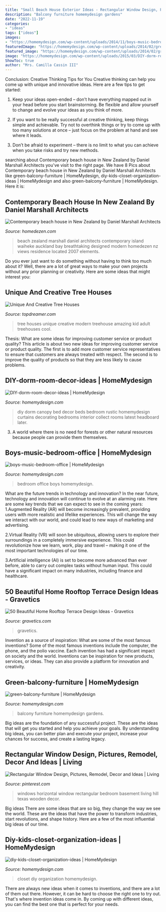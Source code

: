 ```yaml
---
title: "Small Beach House Exterior Ideas - Rectangular Window Design, Pictures, Remodel, Decor And Ideas"
description: "Balcony furniture homemydesign gardens"
date: "2022-11-19"
categories:
- "ideas"
tags: ["ideas"]
images:
- "https://homemydesign.com/wp-content/uploads/2014/11/boys-music-bedroom-office.jpg"
featuredImage: "https://homemydesign.com/wp-content/uploads/2014/02/green-balcony-furniture.jpg"
featured_image: "https://homemydesign.com/wp-content/uploads/2014/02/green-balcony-furniture.jpg"
image: "https://homemydesign.com/wp-content/uploads/2015/03/DIY-dorm-room-decor-ideas.jpg"
ShowToc: true
author: "Mrs. Camilla Cassin III"
---
```



Conclusion: Creative Thinking Tips for You
Creative thinking can help you come up with unique and innovative ideas. Here are a few tips to get started:
1. Keep your ideas open-ended – don’t have everything mapped out in your head before you start brainstorming. Be flexible and allow yourself to change and evolve your ideas as you think of more.

2. If you want to be really successful at creative thinking, keep things simple and achievable. Try not to overthink things or try to come up with too many solutions at once – just focus on the problem at hand and see where it leads.

3. Don’t be afraid to experiment – there is no limit to what you can achieve when you take risks and try new methods.

	

		
searching about Contemporary beach house in New Zealand by Daniel Marshall Architects you've visit to the right page. We have 8 Pics about Contemporary beach house in New Zealand by Daniel Marshall Architects like green-balcony-furniture | HomeMydesign, diy-kids-closet-organization-ideas | HomeMydesign and also green-balcony-furniture | HomeMydesign. Here it is:
		
    
## Contemporary Beach House In New Zealand By Daniel Marshall Architects

<img loading=lazy src="http://www.homedezen.com/wp-content/uploads/2014/06/Contemporary-beach-house-in-New-Zealand-by-Daniel-Marshall-Architects-08-900x593.jpg" onerror="this.onerror=null;this.src='https://tse1.mm.bing.net/th?id=OIP.H9SylpgNgMKo_f34F3ukXQHaE4&amp;pid=15.1';" alt="Contemporary beach house in New Zealand by Daniel Marshall Architects">

_Source: homedezen.com_

>beach zealand marshall daniel architects contemporary island waiheke auckland bay breathtaking designed modern homedezen nz views residence located 2007 elements. 

	

Do you ever just want to do something without having to think too much about it? Well, there are a lot of great ways to make your own projects without any prior planning or creativity. Here are some ideas that might interest you: 

    
## Unique And Creative Tree Houses

<img loading=lazy src="http://www.topdreamer.com/wp-content/uploads/2013/09/beautiful-tree-house-41.jpg" onerror="this.onerror=null;this.src='https://tse1.mm.bing.net/th?id=OIP.5LGEvuD1I6diDbSP1O7CyQHaJ-&amp;pid=15.1';" alt="Unique And Creative Tree Houses">

_Source: topdreamer.com_

>tree houses unique creative modern treehouse amazing kid adult treehouses cool. 

	

Thesis: What are some ideas for improving customer service or product quality?
This article is about two new ideas for improving customer service or product quality. The first is to add more customer service representatives to ensure that customers are always treated with respect. The second is to improve the quality of products so that they are less likely to cause problems.

    
## DIY-dorm-room-decor-ideas | HomeMydesign

<img loading=lazy src="https://homemydesign.com/wp-content/uploads/2015/03/DIY-dorm-room-decor-ideas.jpg" onerror="this.onerror=null;this.src='https://tse2.mm.bing.net/th?id=OIP.mgWVm2yfsVedJ5KkyFV-5gHaJ4&amp;pid=15.1';" alt="DIY-dorm-room-decor-ideas | HomeMydesign">

_Source: homemydesign.com_

>diy dorm canopy bed decor beds bedroom rustic homemydesign curtains decorating bedrooms interior collect rooms latest headboard later. 

	

3. A world where there is no need for forests or other natural resources because people can provide them themselves. 

    
## Boys-music-bedroom-office | HomeMydesign

<img loading=lazy src="https://homemydesign.com/wp-content/uploads/2014/11/boys-music-bedroom-office.jpg" onerror="this.onerror=null;this.src='https://tse2.mm.bing.net/th?id=OIP.uqYyKQjvoXBIgj10ZeGXaQHaLH&amp;pid=15.1';" alt="boys-music-bedroom-office | HomeMydesign">

_Source: homemydesign.com_

>bedroom office boys homemydesign. 

	

What are the future trends in technology and innovation?
In the near future, technology and innovation will continue to evolve at an alarming rate. Here are some key trends that we can expect to see in the coming years:
1.Augmented Reality (AR) will become increasingly prevalent, providing users with more realistic and lifelike experiences. This will change the way we interact with our world, and could lead to new ways of marketing and advertising.

2.Virtual Reality (VR) will soon be ubiquitous, allowing users to explore their surroundings in a completely immersive experience. This could revolutionize how we learn, work, play and travel – making it one of the most important technologies of our time.

3.Artificial intelligence (AI) is set to become more advanced than ever before, able to carry out complex tasks without human input. This could have a significant impact on many industries, including finance and healthcare.

    
## 50 Beautiful Home Rooftop Terrace Design Ideas - Gravetics

<img loading=lazy src="https://www.gravetics.com/wp-content/uploads/2016/12/wooden-arbor-and-yellow-lighting.jpg" onerror="this.onerror=null;this.src='https://tse4.mm.bing.net/th?id=OIP.PJ2uN1Cf8XEEGi9N85aTEAHaH_&amp;pid=15.1';" alt="50 Beautiful Home Rooftop Terrace Design Ideas - Gravetics">

_Source: gravetics.com_

>gravetics. 

	

Invention as a source of inspiration: What are some of the most famous inventions?
Some of the most famous inventions include the computer, the phone, and the polio vaccine. Each invention has had a significant impact on society and the world. Inventions can be inspiration for new products, services, or ideas. They can also provide a platform for innovation and creativity.

    
## Green-balcony-furniture | HomeMydesign

<img loading=lazy src="https://homemydesign.com/wp-content/uploads/2014/02/green-balcony-furniture.jpg" onerror="this.onerror=null;this.src='https://tse1.mm.bing.net/th?id=OIP.1_41uJy_Op0iSCl2H3LE7AHaJ4&amp;pid=15.1';" alt="green-balcony-furniture | HomeMydesign">

_Source: homemydesign.com_

>balcony furniture homemydesign gardens. 

	

Big ideas are the foundation of any successful project. These are the ideas that will get you started and help you achieve your goals. By understanding big ideas, you can better plan and execute your project, increase your chances for success, and create a lasting legacy.

    
## Rectangular Window Design, Pictures, Remodel, Decor And Ideas | Living

<img loading=lazy src="https://i.pinimg.com/736x/24/41/86/24418621d29005b67b8f2a267f43c336--bedroom-wooden-floor-basement-windows.jpg" onerror="this.onerror=null;this.src='https://tse2.mm.bing.net/th?id=OIP.YzvCv3z_SoAspkjCXKPHZQHaJ4&amp;pid=15.1';" alt="Rectangular Window Design, Pictures, Remodel, Decor and Ideas | Living">

_Source: pinterest.com_

>windows horizontal window rectangular bedroom basement living hill texas wooden decor. 

	

Big ideas
There are some ideas that are so big, they change the way we see the world. These are the ideas that have the power to transform industries, start revolutions, and shape history. Here are a few of the most influential big ideas of our time.

    
## Diy-kids-closet-organization-ideas | HomeMydesign

<img loading=lazy src="https://homemydesign.com/wp-content/uploads/2015/12/diy-kids-closet-organization-ideas.jpg" onerror="this.onerror=null;this.src='https://tse4.mm.bing.net/th?id=OIP.yYpspr1RetT4Sd-WcwkpkAHaLH&amp;pid=15.1';" alt="diy-kids-closet-organization-ideas | HomeMydesign">

_Source: homemydesign.com_

>closet diy organization homemydesign. 

	

There are always new ideas when it comes to inventions, and there are a lot of them out there. However, it can be hard to choose the right one to try out. That's where invention ideas come in. By coming up with different ideas, you can find the best one that is perfect for your needs.

